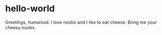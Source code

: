 # hello-world
Greetings, humanoid. I love noobs and I like to eat cheese. Bring me your cheesy noobs.
